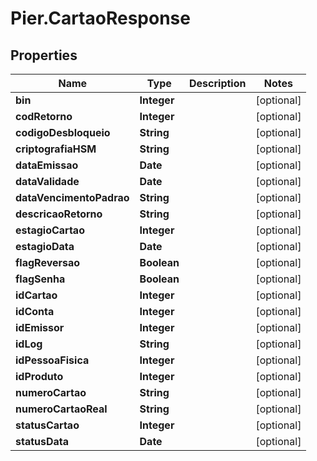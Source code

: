# Pier.CartaoResponse

## Properties
Name | Type | Description | Notes
------------ | ------------- | ------------- | -------------
**bin** | **Integer** |  | [optional] 
**codRetorno** | **Integer** |  | [optional] 
**codigoDesbloqueio** | **String** |  | [optional] 
**criptografiaHSM** | **String** |  | [optional] 
**dataEmissao** | **Date** |  | [optional] 
**dataValidade** | **Date** |  | [optional] 
**dataVencimentoPadrao** | **String** |  | [optional] 
**descricaoRetorno** | **String** |  | [optional] 
**estagioCartao** | **Integer** |  | [optional] 
**estagioData** | **Date** |  | [optional] 
**flagReversao** | **Boolean** |  | [optional] 
**flagSenha** | **Boolean** |  | [optional] 
**idCartao** | **Integer** |  | [optional] 
**idConta** | **Integer** |  | [optional] 
**idEmissor** | **Integer** |  | [optional] 
**idLog** | **String** |  | [optional] 
**idPessoaFisica** | **Integer** |  | [optional] 
**idProduto** | **Integer** |  | [optional] 
**numeroCartao** | **String** |  | [optional] 
**numeroCartaoReal** | **String** |  | [optional] 
**statusCartao** | **Integer** |  | [optional] 
**statusData** | **Date** |  | [optional] 


